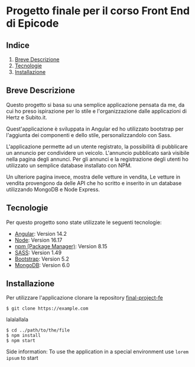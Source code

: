 # Progetto finale per il corso Front End di Epicode

## Indice
1. [Breve Descrizione](#breve-descrizione)
2. [Tecnologie](#tecnologie)
3. [Installazione](#installazione)

## Breve Descrizione

Questo progetto si basa su una semplice applicazione pensata da me, da cui ho preso ispirazione per lo stile e l'organizzazione dalle applicazioni di Hertz e Subito.it.

Quest'applicazione è sviluppata in Angular ed ho utilizzato bootstrap per l'aggiunta dei componenti e dello stile, personalizzandolo con Sass.

L'applicazione permette ad un utente registrato, la possibilità di pubblicare un annuncio per condividere un veicolo.
L'annuncio pubblicato sarà visibile nella pagina degli annunci.
Per gli annunci e la registrazione degli utenti ho utilizzato un semplice database installato con NPM.

Un ulteriore pagina invece, mostra delle vetture in vendita,
Le vetture in vendita provengono da delle API che ho scritto e inserito in un database utilizzando MongoDB e Node Express.

## Tecnologie

Per questo progetto sono state utilizzate le seguenti tecnologie:

* [Angular](https://angular.io/): Version 14.2 
* [Node](https://nodejs.org/it/docs/): Version 16.17
* [npm (Package Manager)](https://docs.npmjs.com/): Version 8.15
* [SASS](https://sass-lang.com/install): Version 1.49
* [Bootstrap](https://getbootstrap.com/docs/5.2/getting-started/introduction/): Version 5.2
* [MongoDB](https://www.mongodb.com/it-it): Version 6.0

## Installazione

Per utilizzare l'applicazione clonare la repository  [final-project-fe](https://github.com/gigijeskai/final-project-fe)
```
$ git clone https://example.com
```
lalalallala
```
$ cd ../path/to/the/file
$ npm install
$ npm start
```
Side information: To use the application in a special environment use ```lorem ipsum``` to start

